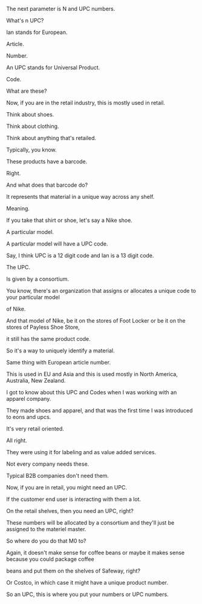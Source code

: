  
The next parameter is N and UPC numbers.

What's n UPC?

Ian stands for European.

Article.

Number.

An UPC stands for Universal Product.

Code.

What are these?

Now, if you are in the retail industry, this is mostly used in retail.

Think about shoes.

Think about clothing.

Think about anything that's retailed.

Typically, you know.

These products have a barcode.

Right.

And what does that barcode do?

It represents that material in a unique way across any shelf.

Meaning.

If you take that shirt or shoe, let's say a Nike shoe.

A particular model.

A particular model will have a UPC code.

Say, I think UPC is a 12 digit code and Ian is a 13 digit code.

The UPC.

Is given by a consortium.

You know, there's an organization that assigns or allocates a unique code to your particular model

of Nike.

And that model of Nike, be it on the stores of Foot Locker or be it on the stores of Payless Shoe Store,

it still has the same product code.

So it's a way to uniquely identify a material.

Same thing with European article number.

This is used in EU and Asia and this is used mostly in North America, Australia, New Zealand.

I got to know about this UPC and Codes when I was working with an apparel company.

They made shoes and apparel, and that was the first time I was introduced to eons and upcs.

It's very retail oriented.

All right.

They were using it for labeling and as value added services.

Not every company needs these.

Typical B2B companies don't need them.

Now, if you are in retail, you might need an UPC.

If the customer end user is interacting with them a lot.

On the retail shelves, then you need an UPC, right?

These numbers will be allocated by a consortium and they'll just be assigned to the materiel master.

So where do you do that M0 to?

Again, it doesn't make sense for coffee beans or maybe it makes sense because you could package coffee

beans and put them on the shelves of Safeway, right?

Or Costco, in which case it might have a unique product number.

So an UPC, this is where you put your numbers or UPC numbers.